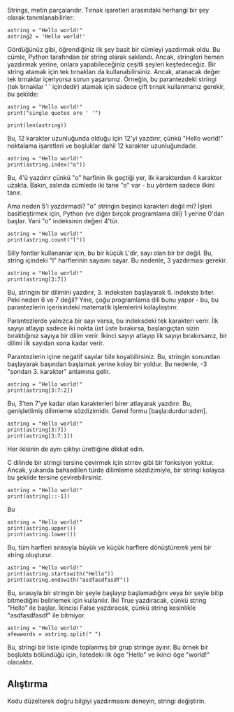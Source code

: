 Strings, metin parçalarıdır. Tırnak işaretleri arasındaki herhangi bir şey olarak tanımlanabilirler:

    astring = "Hello world!"
    astring2 = 'Hello world!'

Gördüğünüz gibi, öğrendiğiniz ilk şey basit bir cümleyi yazdırmak oldu. Bu cümle, Python tarafından bir string olarak saklandı. Ancak, stringleri hemen yazdırmak yerine, onlara yapabileceğiniz çeşitli şeyleri keşfedeceğiz.
Bir string atamak için tek tırnakları da kullanabilirsiniz. Ancak, atanacak değer tek tırnaklar içeriyorsa sorun yaşarsınız. Örneğin, bu parantezdeki stringi (tek tırnaklar ' ' içindedir) atamak için sadece çift tırnak kullanmanız gerekir, bu şekilde:

    astring = "Hello world!"
    print("single quotes are ' '")

    print(len(astring))

Bu, 12 karakter uzunluğunda olduğu için 12'yi yazdırır, çünkü "Hello world!" noktalama işaretleri ve boşluklar dahil 12 karakter uzunluğundadır.

    astring = "Hello world!"
    print(astring.index("o"))

Bu, 4'ü yazdırır çünkü "o" harfinin ilk geçtiği yer, ilk karakterden 4 karakter uzakta. Bakın, aslında cümlede iki tane "o" var - bu yöntem sadece ilkini tanır.

Ama neden 5'i yazdırmadı? "o" stringin beşinci karakteri değil mi? İşleri basitleştirmek için, Python (ve diğer birçok programlama dili) 1 yerine 0'dan başlar. Yani "o" indeksinin değeri 4'tür.

    astring = "Hello world!"
    print(astring.count("l"))

Silly fontlar kullananlar için, bu bir küçük L'dir, sayı olan bir bir değil. Bu, string içindeki "l" harflerinin sayısını sayar. Bu nedenle, 3 yazdırması gerekir.

    astring = "Hello world!"
    print(astring[3:7])

Bu, stringin bir dilimini yazdırır, 3. indeksten başlayarak 6. indekste biter. Peki neden 6 ve 7 değil? Yine, çoğu programlama dili bunu yapar - bu, bu parantezlerin içerisindeki matematik işlemlerini kolaylaştırır.

Parantezlerde yalnızca bir sayı varsa, bu indeksdeki tek karakteri verir. İlk sayıyı atlayıp sadece iki nokta üst üste bırakırsa, başlangıçtan sizin bıraktığınız sayıya bir dilim verir. İkinci sayıyı atlayıp ilk sayıyı bırakırsanız, bir dilimi ilk sayıdan sona kadar verir.

Parantezlerin içine negatif sayılar bile koyabilirsiniz. Bu, stringin sonundan başlayarak başından başlamak yerine kolay bir yoldur. Bu nedenle, -3 "sondan 3. karakter" anlamına gelir.

    astring = "Hello world!"
    print(astring[3:7:2])

Bu, 3'ten 7'ye kadar olan karakterleri birer atlayarak yazdırır. Bu, genişletilmiş dilimleme sözdizimidir. Genel formu [başla:durdur:adım].

    astring = "Hello world!"
    print(astring[3:7])
    print(astring[3:7:1])

Her ikisinin de aynı çıktıyı ürettiğine dikkat edin.

C dilinde bir stringi tersine çevirmek için strrev gibi bir fonksiyon yoktur. Ancak, yukarıda bahsedilen türde dilimleme sözdizimiyle, bir stringi kolayca bu şekilde tersine çevirebilirsiniz.

    astring = "Hello world!"
    print(astring[::-1])

Bu

    astring = "Hello world!"
    print(astring.upper())
    print(astring.lower())

Bu, tüm harfleri sırasıyla büyük ve küçük harflere dönüştürerek yeni bir string oluşturur.

    astring = "Hello world!"
    print(astring.startswith("Hello"))
    print(astring.endswith("asdfasdfasdf"))

Bu, sırasıyla bir stringin bir şeyle başlayıp başlamadığını veya bir şeyle bitip bitmediğini belirlemek için kullanılır. İlki True yazdıracak, çünkü string "Hello" ile başlar. İkincisi False yazdıracak, çünkü string kesinlikle "asdfasdfasdf" ile bitmiyor.

    astring = "Hello world!"
    afewwords = astring.split(" ")

Bu, stringi bir liste içinde toplanmış bir grup stringe ayırır. Bu örnek bir boşlukta bölündüğü için, listedeki ilk öge "Hello" ve ikinci öge "world!" olacaktır.

Alıştırma
--------

Kodu düzelterek doğru bilgiyi yazdırmasını deneyin, stringi değiştirin.